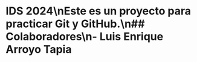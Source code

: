 # IDS 2024\nEste es un proyecto para practicar Git y GitHub.\n## Colaboradores\n- Luis Enrique Arroyo Tapia
